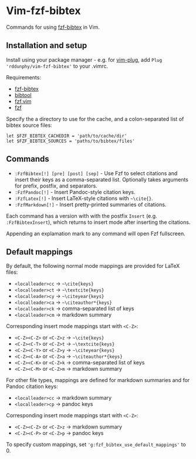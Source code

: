 # Vim-fzf-bibtex

Commands for using [fzf-bibtex](https://github.com/msprev/fzf-bibtex) in Vim.

## Installation and setup

Install using your package manager - e.g. for
[vim-plug](https://github.com/junegunn/vim-plug), add 
`Plug 'rddunphy/vim-fzf-bibtex'` to your .vimrc.

Requirements:
* [fzf-bibtex](https://github.com/msprev/fzf-bibtex)
* [bibtool](https://ctan.org/pkg/bibtool)
* [fzf.vim](https://github.com/junegunn/fzf.vim)
* [fzf](https://github.com/junegunn/fzf)

Specify the a directory to use for the cache, and a colon-separated list of
bibtex source files:

```vim
let $FZF_BIBTEX_CACHEDIR = 'path/to/cache/dir'
let $FZF_BIBTEX_SOURCES = 'paths/to/bibtex/files'
```

## Commands

* `:FzfBibtex[!] [pre] [post] [sep]` - Use Fzf to select citations and insert
	their keys as a comma-separated list. Optionally takes arguments for prefix,
	postfix, and separators.
* `:FzfPandoc[!]` - Insert Pandoc-style citation keys.
* `:FzfLatex[!]` - Insert LaTeX-style citations with `~\cite{}`.
* `:FzfMarkdown[!]` - Insert pretty-printed summaries of citations.

Each command has a version with with the postfix `Insert` (e.g.
`:FzfBibtexInsert`), which returns to insert mode after inserting the
citations.

Appending an explamation mark to any command will open Fzf fullscreen.

## Default mappings

By default, the following normal mode mappings are provided for LaTeX files:

* `<localleader>cc` &rarr; `~\cite{keys}`
* `<localleader>ct` &rarr; `~\textcite{keys}`
* `<localleader>cy` &rarr; `~\citeyear{keys}`
* `<localleader>ca` &rarr; `~\citeauthor*{keys}`
* `<localleader>ck` &rarr; comma-separated list of keys
* `<localleader>cm` &rarr; markdown summary

Corresponding insert mode mappings start with `<C-Z>`:

* `<C-Z><C-Z>` or `<C-Z>z` &rarr; `~\cite{keys}`
* `<C-Z><C-T>` or `<C-Z>t` &rarr; `~\textcite{keys}`
* `<C-Z><C-Y>` or `<C-Z>y` &rarr; `~\citeyear{keys}`
* `<C-Z><C-A>` or `<C-Z>a` &rarr; `~\citeauthor*{keys}`
* `<C-Z><C-K>` or `<C-Z>k` &rarr; comma-separated list of keys
* `<C-Z><C-M>` or `<C-Z>m` &rarr; markdown summary

For other file types, mappings are defined for markdown summaries and for
Pandoc citation keys:

* `<localleader>cc` &rarr; markdown summary
* `<localleader>cp` &rarr; pandoc keys

Corresponding insert mode mappings start with `<C-Z>`:

* `<C-Z><C-Z>` or `<C-Z>z` &rarr; markdown summary
* `<C-Z><C-P>` or `<C-Z>p` &rarr; pandoc keys

To specify custom mappings, set `'g:fzf_bibtex_use_default_mappings'` to 0.
